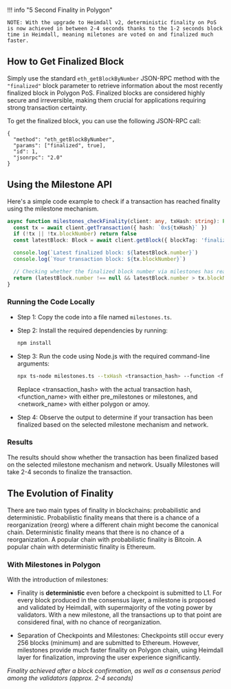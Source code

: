 !!! info "5 Second Finality in Polygon"

    NOTE: With the upgrade to Heimdall v2, deterministic finality on PoS is now achieved in between 2-4 seconds thanks to the 1-2 seconds block time in Heimdall, meaning miletones are voted on and finalized much faster.

## How to Get Finalized Block

Simply use the standard `eth_getBlockByNumber` JSON-RPC method with the `"finalized"` block parameter to retrieve information about the most recently finalized block in Polygon PoS. Finalized blocks are considered highly secure and irreversible, making them crucial for applications requiring strong transaction certainty. 

To get the finalized block, you can use the following JSON-RPC call: 


```
{
  "method": "eth_getBlockByNumber",
  "params": ["finalized", true],
  "id": 1,
  "jsonrpc": "2.0"
}
```
## Using the Milestone API

Here's a simple code example to check if a transaction has reached finality
using the milestone mechanism.

```ts
async function milestones_checkFinality(client: any, txHash: string): Promise<boolean> {
  const tx = await client.getTransaction({ hash: `0x${txHash}` })
  if (!tx || !tx.blockNumber) return false
  const latestBlock: Block = await client.getBlock({ blockTag: 'finalized' })

  console.log(`Latest finalized block: ${latestBlock.number}`)
  console.log(`Your transaction block: ${tx.blockNumber}`)

  // Checking whether the finalized block number via milestones has reached the transaction block number.
  return (latestBlock.number !== null && latestBlock.number > tx.blockNumber)
}
```

### Running the Code Locally

- Step 1: Copy the code into a file named `milestones.ts`.

- Step 2: Install the required dependencies by running:

  ```bash
  npm install
  ```

- Step 3: Run the code using Node.js with the required command-line arguments:

  ```bash
  npx ts-node milestones.ts --txHash <transaction_hash> --function <function_name> --network <network_name>
  ```

  Replace <transaction_hash> with the actual transaction hash, <function_name>
  with either pre_milestones or milestones, and <network_name> with either
  polygon or amoy.

- Step 4: Observe the output to determine if your transaction has been finalized
  based on the selected milestone mechanism and network.

### Results

The results should show whether the transaction has been finalized based on the
selected milestone mechanism and network. Usually Milestones will take 2-4
seconds to finalize the transaction.



## The Evolution of Finality

There are two main types of finality in blockchains: probabilistic and
deterministic. Probabilistic finality means that there is a chance of a
reorganization (reorg) where a different chain might become the canonical chain.
Deterministic finality means that there is no chance of a reorganization. A
popular chain with probabilistic finality is Bitcoin. A popular chain with
deterministic finality is Ethereum.

### With Milestones in Polygon

With the introduction of milestones:

- Finality is **deterministic** even before a checkpoint is submitted to L1.
  For every block produced in the consensus layer, a milestone is proposed and
  validated by Heimdall, with supermajority of the voting power by validators. 
  With a new milestone, all the transactions up to that point are considered final,
  with no chance of reorganization.

- Separation of Checkpoints and Milestones: Checkpoints still occur every 256
  blocks (minimum) and are submitted to Ethereum. However, milestones provide
  much faster finality on Polygon chain, using Heimdall layer for
  finalization, improving the user experience significantly.

_Finality achieved after a block confirmation,
as well as a consensus period among the validators (approx. 2-4 seconds)_

